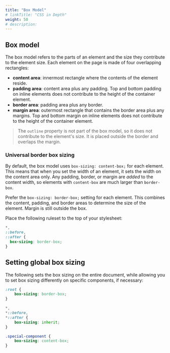 ```yaml
---
title: "Box Model"
# linkTitle: "CSS in Depth"
weight: 50
# description:
---
```


## Box model 

The box model refers to the parts of an element and the size they contribute to the element size. Each element on the page is made of four overlapping rectangles:
- **content area**: innermost rectangle where the contents of the element reside.
- **padding area**: content area plus any padding. Top and bottom padding on inline elements does not contribute to the height of the container element.
- **border area**: padding area plus any border.
- **margin area**: outermost rectangle that contains the border area plus any margins. Top and bottom margin on inline elements does not contribute to the height of the container element.

> The `outline` property is not part of the box model, so it does not contribute to the element's size. It is placed outside the border and overlaps the margin.


### Universal border box sizing

By default, the box model uses `box-sizing: content-box;` for each element. This means that when you set the width of an element, it sets the width on the content area only. Any padding, border, or margin are _added_ to the content width, so elements with `content-box` are much larger than `border-box`.

Prefer the `box-sizing: border-box;` setting for each element. This combines the content, padding, and border areas to determine the size of the element. Margin is still outside the box.

Place the following ruleset to the top of your stylesheet:

```css
*,
::before,
::after {
  box-sizing: border-box;
}
```

## Setting global box sizing

The following sets the box sizing on the entire document, while allowing you to set box sizing differently on specific components, if necessary:

```css
:root {
    box-sizing: border-box;
}

*,
*::before,
*::after {
    box-sizing: inherit;
}

.special-component {
    box-sizing: content-box;
}
```